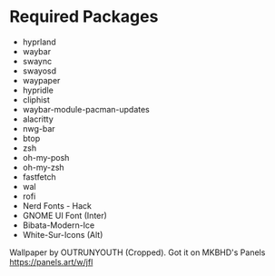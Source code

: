 # Required Packages

- hyprland
- waybar
- swaync
- swayosd
- waypaper
- hypridle
- cliphist
- waybar-module-pacman-updates
- alacritty
- nwg-bar
- btop
- zsh
- oh-my-posh
- oh-my-zsh
- fastfetch
- wal
- rofi
- Nerd Fonts - Hack
- GNOME UI Font (Inter)
- Bibata-Modern-Ice
- White-Sur-Icons (Alt)

Wallpaper by OUTRUNYOUTH (Cropped).
Got it on MKBHD's Panels https://panels.art/w/jfl